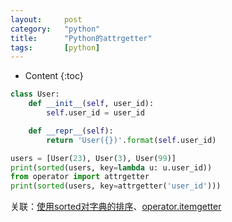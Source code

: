 ```yaml
---
layout:		post
category:	"python"
title:		"Python的attrgetter"
tags:		[python]
---
```

- Content
{:toc}



```python
class User:
    def __init__(self, user_id):
        self.user_id = user_id

    def __repr__(self):
        return 'User({})'.format(self.user_id)

users = [User(23), User(3), User(99)]
print(sorted(users, key=lambda u: u.user_id))
from operator import attrgetter
print(sorted(users, key=attrgetter('user_id')))
```

关联：[使用sorted对字典的排序](./python-sorted.html)、[operator.itemgetter](./python-sorted.html)